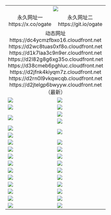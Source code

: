 ﻿<table>
  <tr></tr>
  <tr><td colspan=2 align=center><img src="https://d2jtelgp6bwyyw.cloudfront.net/Up/oGate.jpg" /></td></tr>
  <tr>
    <td align=center>永久网址一<br/>https://x.co/ogate</td>
    <td align=center>永久网址二<br/>https://git.io/ogate</td>
  </tr>
  <tr><td colspan=2 align=center>动态网址
<br>https://dc4ycmzfbxo16.cloudfront.net
<br>https://d2wc8tuas0xf8o.cloudfront.net
<br>https://d1k7laa3c9n9er.cloudfront.net
<br>https://d2l82g8g6xg35o.cloudfront.net
<br>https://d38cmeb6pghluc.cloudfront.net
<br>https://d2jfnk4kiyqm7z.cloudfront.net
<br>https://d2rn0l9vkqwcqb.cloudfront.net
<br>https://d2jtelgp6bwyyw.cloudfront.net
    <br/>（最新）</td>
  </tr>
  <tr>
    <td><a href="https://d2jtelgp6bwyyw.cloudfront.net/oNote.aspx?id=oGate&from=github" target="_blank"><img src="https://d2jtelgp6bwyyw.cloudfront.net/Up/0WCYY.jpg" /></a></td>
    <td><a href="https://d2jtelgp6bwyyw.cloudfront.net/oNote.aspx?id=oNote&from=github" target="_blank"><img src="https://d2jtelgp6bwyyw.cloudfront.net/Up/0WZTT.jpg" /></a></td>
  </tr>
  <tr>
    <td><a href="https://d2jtelgp6bwyyw.cloudfront.net/ogDY.aspx?from=github" target="_blank"><img src="https://d2jtelgp6bwyyw.cloudfront.net/Up/DY.jpg"/></a></td>
    <td><a href="https://d2jtelgp6bwyyw.cloudfront.net/ogST.aspx?from=github" target="_blank"><img src="https://d2jtelgp6bwyyw.cloudfront.net/Up/ST.jpg"/></a></td>
  </tr>
  <tr>
    <td rowspan=2><a href="https://d2jtelgp6bwyyw.cloudfront.net/ogUP.aspx?name=WJ.mp4&from=github" target="_blank"><img src="https://d2jtelgp6bwyyw.cloudfront.net/Up/WJ.jpg" /></a></td>
    <td><a href="https://d2jtelgp6bwyyw.cloudfront.net/ogUP.aspx?name=DKC.mp4&count=17&from=github" target="_blank"><img src="https://d2jtelgp6bwyyw.cloudfront.net/Up/DKC.jpg" /></a></td> 
  </tr>
  <tr>
    <td><a href="https://d2jtelgp6bwyyw.cloudfront.net/ogUP.aspx?name=LRWS.mp4&count=6B:14,5A:10,5B:35,4A:14,4B:19,3A:10,3B:26,2A:16,2B:21,1A:23,1B:29&from=github" target="_blank"><img src="https://d2jtelgp6bwyyw.cloudfront.net/Up/LRWS.jpg" /></a></td>
  </tr>
  <tr>
    <td><a href="https://d2jtelgp6bwyyw.cloudfront.net/ogUP.aspx?name=JQR.mp4&count=2&from=github" target="_blank"><img src="https://d2jtelgp6bwyyw.cloudfront.net/Up/JQR.jpg" /></a></td>   
    <td rowspan=2><a href="https://d2jtelgp6bwyyw.cloudfront.net/ogUP.aspx?name=JP.mp4&count=9&from=github" target="_blank"><img src="https://d2jtelgp6bwyyw.cloudfront.net/Up/JP.jpg" /></td>
  </tr>
  <tr>
    <td><a href="https://d2jtelgp6bwyyw.cloudfront.net/ogUP.aspx?name=ZSJ.mp4&count=16&from=github" target="_blank"><img src="https://d2jtelgp6bwyyw.cloudfront.net/Up/ZSJ.jpg" /></a></td>
  </tr>
  <tr>
    <td><a href="https://d2jtelgp6bwyyw.cloudfront.net/ogUP.aspx?name=SSZJ.mp4&count=7&current=2&from=github" target="_blank"><img src="https://d2jtelgp6bwyyw.cloudfront.net/Up/SSZJ.jpg" /></a></td>
    <td><a href="https://d2jtelgp6bwyyw.cloudfront.net/ogUP.aspx?name=WH.mp4&from=github" target="_blank"><img src="https://d2jtelgp6bwyyw.cloudfront.net/Up/WH.jpg" /></a></td>
  </tr>
  <tr>
    <td><a href="https://d2jtelgp6bwyyw.cloudfront.net/ogUP.aspx?name=DWHM.mp4&from=github" target="_blank"><img src="https://d2jtelgp6bwyyw.cloudfront.net/Up/DWHM.jpg" /></a></td>
    <td><a href="https://d2jtelgp6bwyyw.cloudfront.net/ogUP.aspx?name=XTFY.mp4&count=24&from=github" target="_blank"><img src="https://d2jtelgp6bwyyw.cloudfront.net/Up/XTFY.jpg" /></a></td>
  </tr>
  <tr>
    <td><a href="https://d2jtelgp6bwyyw.cloudfront.net/ogUP.aspx?name=4SQQ.mp4&count=06:7,05:20&current=06:7&from=github" target="_blank"><img src="https://d2jtelgp6bwyyw.cloudfront.net/Up/4SQQ0.jpg" /></a></td>
    <td><a href="https://d2jtelgp6bwyyw.cloudfront.net/ogUP.aspx?name=4SHQ.mp4&count=06:6,05:29&current=06:6&from=github" target="_blank"><img src="https://d2jtelgp6bwyyw.cloudfront.net/Up/4SHQ0.jpg" /></a></td>
  </tr>
  <tr>
    <td><a href="https://d2jtelgp6bwyyw.cloudfront.net/ogUP.aspx?name=4SZG.mp4&count=06:8,05:22,04:22&current=06:7&from=github" target="_blank"><img src="https://d2jtelgp6bwyyw.cloudfront.net/Up/4SZG0.jpg" /></a></td>
    <td><a href="https://d2jtelgp6bwyyw.cloudfront.net/ogUP.aspx?name=4SDJ.mp4&count=06:8,05:48,04:52&current=06:7&from=github" target="_blank"><img src="https://d2jtelgp6bwyyw.cloudfront.net/Up/4SDJ0.jpg" /></a></td>
  </tr>
  <tr>
    <td><a href="https://d2jtelgp6bwyyw.cloudfront.net/onUP.aspx?name=https://x.co/dtw99&from=github" target="_blank"><img src="https://d2jtelgp6bwyyw.cloudfront.net/Up/0DTW.jpg"/></a></td>
    <td><a href="https://d2jtelgp6bwyyw.cloudfront.net/onUP.aspx?name=https://d2tyo2h9ydw5hf.cloudfront.net/acenter/&from=github" target="_blank"><img src="https://d2jtelgp6bwyyw.cloudfront.net/Up/0TDW.jpg" /></a></td>
  </tr>
  <tr>
    <td><a href="https://d2jtelgp6bwyyw.cloudfront.net/onUP.aspx?name=https://d3qz7yth5i2rae.cloudfront.net/gb/nsc413.htm&from=github" target="_blank"><img src="https://d2jtelgp6bwyyw.cloudfront.net/Up/0DJY.jpg" /></a></td>
    <td><a href="https://d2jtelgp6bwyyw.cloudfront.net/onUP.aspx?name=https://dgyo0jey7vwa5.cloudfront.net/xtr/gb/prog204.html&from=github" target="_blank"><img src="https://d2jtelgp6bwyyw.cloudfront.net/Up/0XTR.jpg" /></a></td>
  </tr>
  <tr>
    <td><a href="https://d2jtelgp6bwyyw.cloudfront.net/onUP.aspx?name=https://d7203y8eitivv.cloudfront.net&from=github" target="_blank"><img src="https://d2jtelgp6bwyyw.cloudfront.net/Up/0MHW.jpg" /></a></td>
    <td><a href="https://d2jtelgp6bwyyw.cloudfront.net/onUP.aspx?name=https://d38z1xzg5vtneh.cloudfront.net&from=github" target="_blank"><img src="https://d2jtelgp6bwyyw.cloudfront.net/Up/0ZJW.jpg" /></a></td>
  </tr>
  <tr>
    <td><a href="https://d2jtelgp6bwyyw.cloudfront.net/ogUP.aspx?name=FG.zip&from=github" target="_blank"><img src="https://d2jtelgp6bwyyw.cloudfront.net/Up/FG.jpg" /></a></td>
    <td><a href="https://d2jtelgp6bwyyw.cloudfront.net/ogUP.aspx?name=FGA.apk&from=github" target="_blank"><img src="https://d2jtelgp6bwyyw.cloudfront.net/Up/FGA.jpg" /></a></td>
  </tr>
  <tr>
    <td><a href="https://d2jtelgp6bwyyw.cloudfront.net/ogUP.aspx?name=U.zip&from=github" target="_blank"><img src="https://d2jtelgp6bwyyw.cloudfront.net/Up/U.jpg" /></a></td>
    <td><a href="https://d2jtelgp6bwyyw.cloudfront.net/ogUP.aspx?name=UA.apk&from=github" target="_blank"><img src="https://d2jtelgp6bwyyw.cloudfront.net/Up/UA.jpg" /></a></td>
  </tr>
  <tr>
    <td><a href="https://d2jtelgp6bwyyw.cloudfront.net/ogUP.aspx?name=0iPPOTV.zip&from=github" target="_blank"><img src="https://d2jtelgp6bwyyw.cloudfront.net/Up/0iPPOTV.jpg" /></a></td>
    <td><a href="https://d2jtelgp6bwyyw.cloudfront.net/ogUP.aspx?name=0iNTD.apk&from=github" target="_blank"><img src="https://d2jtelgp6bwyyw.cloudfront.net/Up/0iNTD.jpg" /></a></td>
  </tr>
</table>
